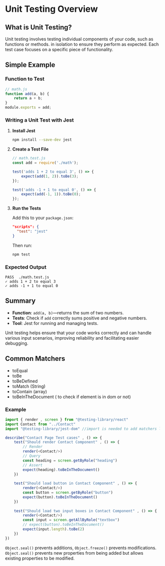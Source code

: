 
# Unit Testing Overview

## What is Unit Testing?

Unit testing involves testing individual components of your code, such as functions or methods.
 in isolation to ensure they perform as expected. Each test case focuses on a specific piece of functionality.

## Simple Example

### Function to Test

```javascript
// math.js
function add(a, b) {
    return a + b;
}
module.exports = add;
```

### Writing a Unit Test with Jest

1. **Install Jest**

   ```bash
   npm install --save-dev jest
   ```

2. **Create a Test File**

   ```javascript
   // math.test.js
   const add = require('./math');

   test('adds 1 + 2 to equal 3', () => {
       expect(add(1, 2)).toBe(3);
   });

   test('adds -1 + 1 to equal 0', () => {
       expect(add(-1, 1)).toBe(0);
   });
   ```

3. **Run the Tests**

   Add this to your `package.json`:

   ```json
   "scripts": {
     "test": "jest"
   }
   ```

   Then run:

   ```bash
   npm test
   ```

### Expected Output

```
PASS  ./math.test.js
✓ adds 1 + 2 to equal 3
✓ adds -1 + 1 to equal 0
```

## Summary

- **Function**: `add(a, b)`—returns the sum of two numbers.
- **Tests**: Check if `add` correctly sums positive and negative numbers.
- **Tool**: Jest for running and managing tests.

Unit testing helps ensure that your code works correctly and can handle various input scenarios, improving reliability and facilitating easier debugging.

## Common Matchers
- toEqual
- toBe
- toBeDefined 
- toMatch (String)
- toContain (array)
- toBeInTheDocument ( to check if element is in dom or not)

### Example
```javascript
import { render , screen } from "@testing-library/react"
import Contact from "../Contact"
import "@testing-library/jest-dom" //import is needed to add matchers like toBeInDocument as it accesses the dom and We cannot access dom using react-testing-lib alone

describe("Contact Page Test cases" , () => {
    test("Should render Contact Component" , () => {
        // Render
        render(<Contact/>)
        // Query
        const heading = screen.getByRole("heading")
        // Assert
        expect(heading).toBeInTheDocument()
    })
    
    test("Should load button in Contact Component" , () => {
        render(<Contact/>)
        const button = screen.getByRole("button")
        expect(button).toBeInTheDocument()
    })
    
    test("Should load two input boxes in Contact Component" , () => {
        render(<Contact/>)
        const input = screen.getAllByRole("textbox")
        // expect(button).toBeInTheDocument()
        expect(input.length).toBe(2)
    })
})
```

 `Object.seal()` prevents additions, `Object.freeze()` prevents modifications. `Object.seal()` prevents new properties from being added but allows existing properties to be modified.